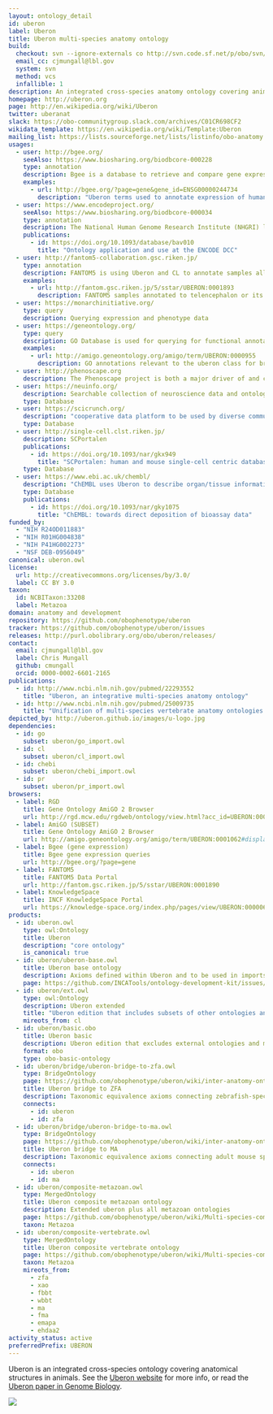 ```yaml
---
layout: ontology_detail
id: uberon
label: Uberon
title: Uberon multi-species anatomy ontology
build:
  checkout: svn --ignore-externals co http://svn.code.sf.net/p/obo/svn/uberon/trunk
  email_cc: cjmungall@lbl.gov
  system: svn
  method: vcs
  infallible: 1
description: An integrated cross-species anatomy ontology covering animals and bridging multiple species-specific ontologies
homepage: http://uberon.org
page: http://en.wikipedia.org/wiki/Uberon
twitter: uberanat
slack: https://obo-communitygroup.slack.com/archives/C01CR698CF2
wikidata_template: https://en.wikipedia.org/wiki/Template:Uberon
mailing_list: https://lists.sourceforge.net/lists/listinfo/obo-anatomy
usages:
  - user: http://bgee.org/
    seeAlso: https://www.biosharing.org/biodbcore-000228
    type: annotation
    description: Bgee is a database to retrieve and compare gene expression patterns between animal species. Bgee in using Uberon to annotate the site of expression, and Bgee curators one the major contributors to the ontology.
    examples:
      - url: http://bgee.org/?page=gene&gene_id=ENSG00000244734
        description: "Uberon terms used to annotate expression of human hemoglobin subunit beta"
  - user: https://www.encodeproject.org/
    seeAlso: https://www.biosharing.org/biodbcore-000034
    type: annotation
    description: The National Human Genome Research Institute (NHGRI) launched a public research consortium named ENCODE, the Encyclopedia Of DNA Elements, in September 2003, to carry out a project to identify all functional elements in the human genome sequence. The ENCODE DCC users Uberon to annotate samples
    publications:
      - id: https://doi.org/10.1093/database/bav010
        title: "Ontology application and use at the ENCODE DCC"
  - user: http://fantom5-collaboration.gsc.riken.jp/
    type: annotation
    description: FANTOM5 is using Uberon and CL to annotate samples allowing for transcriptome analyses with cell-type and tissue-level specificity.
    examples:
      - url: http://fantom.gsc.riken.jp/5/sstar/UBERON:0001893
        description: FANTOM5 samples annotated to telencephalon or its parts
  - user: https://monarchinitiative.org/
    type: query
    description: Querying expression and phenotype data
  - user: https://geneontology.org/
    type: query
    description: GO Database is used for querying for functional annotations relevant to a tissue
    examples:
      - url: http://amigo.geneontology.org/amigo/term/UBERON:0000955
        description: GO annotations relevant to the uberon class for brain
  - user: http://phenoscape.org
    description: The Phenoscape project is both a major driver of and contributor to Uberon, contibuting thousands of terms. The teleost (bony fishes) component of Uberon was derived from the Teleost Anatomy Ontology, developed by the Phenoscape group. Most of the high level design of the skeletal system comes from the Vertebrate Skeletal Anatomy Ontology (VSAO), also created by the Phenoscape group. Phenoscape curators continue to extend the ontology, covering a wide variety of tetrapod structures, with an emphasis on the appendicular system.
  - user: https://neuinfo.org/
    description: Searchable collection of neuroscience data and ontology for neuroscience
    type: Database
  - user: https://scicrunch.org/
    description: "cooperative data platform to be used by diverse communities in making data more FAIR."
    type: Database
  - user: http://single-cell.clst.riken.jp/
    description: SCPortalen
    publications:
      - id: https://doi.org/10.1093/nar/gkx949
        title: "SCPortalen: human and mouse single-cell centric database"
    type: Database
  - user: https://www.ebi.ac.uk/chembl/
    description: "ChEMBL uses Uberon to describe organ/tissue information in assays"
    type: Database
    publications:
      - id: https://doi.org/10.1093/nar/gky1075
        title: "ChEMBL: towards direct deposition of bioassay data"
funded_by:
  - "NIH R24OD011883"
  - "NIH R01HG004838"
  - "NIH P41HG002273"
  - "NSF DEB-0956049"
canonical: uberon.owl
license:
  url: http://creativecommons.org/licenses/by/3.0/
  label: CC BY 3.0
taxon:
  id: NCBITaxon:33208
  label: Metazoa
domain: anatomy and development
repository: https://github.com/obophenotype/uberon
tracker: https://github.com/obophenotype/uberon/issues
releases: http://purl.obolibrary.org/obo/uberon/releases/
contact:
  email: cjmungall@lbl.gov
  label: Chris Mungall
  github: cmungall
  orcid: 0000-0002-6601-2165
publications:
  - id: http://www.ncbi.nlm.nih.gov/pubmed/22293552
    title: "Uberon, an integrative multi-species anatomy ontology"
  - id: http://www.ncbi.nlm.nih.gov/pubmed/25009735
    title: "Unification of multi-species vertebrate anatomy ontologies for comparative biology in Uberon"
depicted_by: http://uberon.github.io/images/u-logo.jpg
dependencies:
  - id: go
    subset: uberon/go_import.owl
  - id: cl
    subset: uberon/cl_import.owl
  - id: chebi
    subset: uberon/chebi_import.owl
  - id: pr
    subset: uberon/pr_import.owl
browsers:
  - label: RGD
    title: Gene Ontology AmiGO 2 Browser
    url: http://rgd.mcw.edu/rgdweb/ontology/view.html?acc_id=UBERON:0001062
  - label: AmiGO (SUBSET)
    title: Gene Ontology AmiGO 2 Browser
    url: http://amigo.geneontology.org/amigo/term/UBERON:0001062#display-lineage-tab
  - label: Bgee (gene expression)
    title: Bgee gene expression queries
    url: http://bgee.org/?page=gene
  - label: FANTOM5
    title: FANTOM5 Data Portal
    url: http://fantom.gsc.riken.jp/5/sstar/UBERON:0001890
  - label: KnowledgeSpace
    title: INCF KnowledgeSpace Portal
    url: https://knowledge-space.org/index.php/pages/view/UBERON:0000061
products:
  - id: uberon.owl
    type: owl:Ontology
    title: Uberon
    description: "core ontology"
    is_canonical: true
  - id: uberon/uberon-base.owl
    title: Uberon base ontology
    description: Axioms defined within Uberon and to be used in imports for other ontologies
    page: https://github.com/INCATools/ontology-development-kit/issues/50
  - id: uberon/ext.owl
    type: owl:Ontology
    description: Uberon extended
    title: "Uberon edition that includes subsets of other ontologies and axioms connecting to them"
    mireots_from: cl
  - id: uberon/basic.obo
    title: Uberon basic
    description: Uberon edition that excludes external ontologies and most relations
    format: obo
    type: obo-basic-ontology
  - id: uberon/bridge/uberon-bridge-to-zfa.owl
    type: BridgeOntology
    page: https://github.com/obophenotype/uberon/wiki/inter-anatomy-ontology-bridge-ontologies
    title: Uberon bridge to ZFA
    description: Taxonomic equivalence axioms connecting zebrafish-specific classes to generic uberon counterparts
    connects:
      - id: uberon
      - id: zfa
  - id: uberon/bridge/uberon-bridge-to-ma.owl
    type: BridgeOntology
    page: https://github.com/obophenotype/uberon/wiki/inter-anatomy-ontology-bridge-ontologies
    title: Uberon bridge to MA
    description: Taxonomic equivalence axioms connecting adult mouse specific classes to generic uberon counterparts
    connects:
      - id: uberon
      - id: ma
  - id: uberon/composite-metazoan.owl
    type: MergedOntology
    title: Uberon composite metazoan ontology
    description: Extended uberon plus all metazoan ontologies
    page: https://github.com/obophenotype/uberon/wiki/Multi-species-composite-ontologies
    taxon: Metazoa
  - id: uberon/composite-vertebrate.owl
    type: MergedOntology
    title: Uberon composite vertebrate ontology
    page: https://github.com/obophenotype/uberon/wiki/Multi-species-composite-ontologies
    taxon: Metazoa
    mireots_from:
      - zfa
      - xao
      - fbbt
      - wbbt
      - ma
      - fma
      - emapa
      - ehdaa2
activity_status: active
preferredPrefix: UBERON
---
```


Uberon is an integrated cross-species ontology covering anatomical structures in animals. See the <a href="http://uberon.org">Uberon website</a> for more info, or read the <a
 href="http://genomebiology.com/2012/13/1/R5">Uberon paper in Genome Biology</a>.

<img src="https://raw.githubusercontent.com/jmcmurry/closed-illustrations/master/logos/uberon-logos/uberon_logo_black-banner.png"/>
